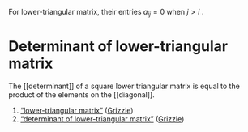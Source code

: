 For lower-triangular matrix, their entries $a_{ij} = 0$ when $j>i$ . 
# Determinant of lower-triangular matrix 
The [[determinant]] of a square lower triangular matrix is equal to the product of the elements on the [[diagonal]]. 



 











1. <span class="highlight" data-annotation="%7B%22attachmentURI%22%3A%22http%3A%2F%2Fzotero.org%2Fusers%2F9667514%2Fitems%2F2AVWIQEV%22%2C%22annotationKey%22%3A%22JDBCPBAG%22%2C%22color%22%3A%22%23ffd400%22%2C%22pageLabel%22%3A%2244%22%2C%22position%22%3A%7B%22pageIndex%22%3A43%2C%22rects%22%3A%5B%5B351.72%2C736.67%2C569.481%2C746.432%5D%2C%5B42.52%2C725.411%2C211.385%2C734.318%5D%5D%7D%2C%22citationItem%22%3A%7B%22uris%22%3A%5B%22http%3A%2F%2Fzotero.org%2Fusers%2F9667514%2Fitems%2F8EBIR37H%22%5D%2C%22locator%22%3A%2244%22%7D%7D" ztype="zhighlight"><a href="zotero://open-pdf/library/items/2AVWIQEV?page=44&#x26;annotation=JDBCPBAG">“lower-triangular matrix”</a></span> <span class="citation" data-citation="%7B%22citationItems%22%3A%5B%7B%22uris%22%3A%5B%22http%3A%2F%2Fzotero.org%2Fusers%2F9667514%2Fitems%2F8EBIR37H%22%5D%7D%5D%2C%22properties%22%3A%7B%7D%7D" ztype="zcitation">(<span class="citation-item"><a href="zotero://select/library/items/8EBIR37H">Grizzle</a></span>)</span>
2. <span class="highlight" data-annotation="%7B%22attachmentURI%22%3A%22http%3A%2F%2Fzotero.org%2Fusers%2F9667514%2Fitems%2F2AVWIQEV%22%2C%22annotationKey%22%3A%22WYVVLVHW%22%2C%22color%22%3A%22%23ffd400%22%2C%22pageLabel%22%3A%2245%22%2C%22position%22%3A%7B%22pageIndex%22%3A44%2C%22rects%22%3A%5B%5B145.518%2C706.36%2C553.885%2C715.386%5D%2C%5B58.11%2C694.405%2C107.086%2C703.471%5D%5D%7D%2C%22citationItem%22%3A%7B%22uris%22%3A%5B%22http%3A%2F%2Fzotero.org%2Fusers%2F9667514%2Fitems%2F8EBIR37H%22%5D%2C%22locator%22%3A%2245%22%7D%7D" ztype="zhighlight"><a href="zotero://open-pdf/library/items/2AVWIQEV?page=45&#x26;annotation=WYVVLVHW">“determinant of lower-triangular matrix”</a></span> <span class="citation" data-citation="%7B%22citationItems%22%3A%5B%7B%22uris%22%3A%5B%22http%3A%2F%2Fzotero.org%2Fusers%2F9667514%2Fitems%2F8EBIR37H%22%5D%7D%5D%2C%22properties%22%3A%7B%7D%7D" ztype="zcitation">(<span class="citation-item"><a href="zotero://select/library/items/8EBIR37H">Grizzle</a></span>)</span>
